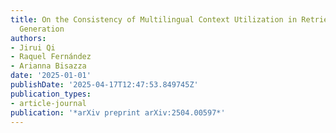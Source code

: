 ```yaml
---
title: On the Consistency of Multilingual Context Utilization in Retrieval-Augmented
  Generation
authors:
- Jirui Qi
- Raquel Fernández
- Arianna Bisazza
date: '2025-01-01'
publishDate: '2025-04-17T12:47:53.849745Z'
publication_types:
- article-journal
publication: '*arXiv preprint arXiv:2504.00597*'
---
```

